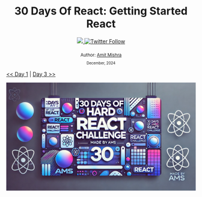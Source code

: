 <div align="center">
  <h1> 30 Days Of React: Getting Started React</h1>
  <a class="header-badge" target="_blank" href="https://www.linkedin.com/in/amsmishra/">
  <img src="https://img.shields.io/badge/style--5eba00.svg?label=LinkedIn&logo=linkedin&style=social">
  </a>
  <a class="header-badge" target="_blank" href="https://x.com/ezYams">
  <img alt="Twitter Follow" src="https://img.shields.io/twitter/follow/ezYams?style=social">
  </a>

<sub>Author:
<a href="https://www.linkedin.com/in/amsmishra/" target="_blank">Amit Mishra</a><br>
<small> December, 2024</small>
</sub>

</div>

[<< Day 1](../01_Day_Introduction_To_React/README.md) | [Day 3 >>](../03_Day_Setting_Up/README.md)

![30 Days of Hard React banner](./images/banner.webp)
